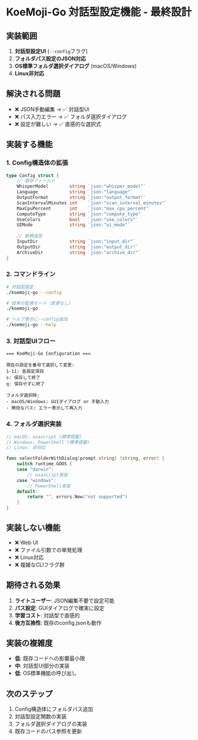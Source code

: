 # KoeMoji-Go 対話型設定機能 - 最終設計

## 実装範囲
1. **対話型設定UI** (`--config`フラグ)
2. **フォルダパス設定のJSON対応**
3. **OS標準フォルダ選択ダイアログ** (macOS/Windows)
4. **Linux非対応**

## 解決される問題
- ❌ JSON手動編集 → ✅ 対話型UI
- ❌ パス入力エラー → ✅ フォルダ選択ダイアログ
- ❌ 設定が難しい → ✅ 直感的な選択式

## 実装する機能

### 1. Config構造体の拡張
```go
type Config struct {
    // 既存フィールド
    WhisperModel        string `json:"whisper_model"`
    Language            string `json:"language"`
    OutputFormat        string `json:"output_format"`
    ScanIntervalMinutes int    `json:"scan_interval_minutes"`
    MaxCpuPercent       int    `json:"max_cpu_percent"`
    ComputeType         string `json:"compute_type"`
    UseColors           bool   `json:"use_colors"`
    UIMode              string `json:"ui_mode"`
    
    // 新規追加
    InputDir            string `json:"input_dir"`
    OutputDir           string `json:"output_dir"`
    ArchiveDir          string `json:"archive_dir"`
}
```

### 2. コマンドライン
```bash
# 対話型設定
./koemoji-go --config

# 従来の監視モード（変更なし）
./koemoji-go

# ヘルプ表示に--config追加
./koemoji-go --help
```

### 3. 対話型UIフロー
```
=== KoeMoji-Go Configuration ===

現在の設定を番号で選択して変更:
1-11: 各設定項目
s: 保存して終了
q: 保存せずに終了

フォルダ選択時:
- macOS/Windows: GUIダイアログ or 手動入力
- 無効なパス: エラー表示して再入力
```

### 4. フォルダ選択実装
```go
// macOS: osascript (標準搭載)
// Windows: PowerShell (標準搭載)
// Linux: 非対応

func selectFolderWithDialog(prompt string) (string, error) {
    switch runtime.GOOS {
    case "darwin":
        // osascript実装
    case "windows":
        // PowerShell実装
    default:
        return "", errors.New("not supported")
    }
}
```

## 実装しない機能
- ❌ Web UI
- ❌ ファイル引数での単発処理
- ❌ Linux対応
- ❌ 複雑なCLIフラグ群

## 期待される効果
1. **ライトユーザー**: JSON編集不要で設定可能
2. **パス設定**: GUIダイアログで確実に設定
3. **学習コスト**: 対話型で直感的
4. **後方互換性**: 既存のconfig.jsonも動作

## 実装の複雑度
- **低**: 既存コードへの影響最小限
- **中**: 対話型UI部分の実装
- **低**: OS標準機能の呼び出し

## 次のステップ
1. Config構造体にフォルダパス追加
2. 対話型設定関数の実装
3. フォルダ選択ダイアログの実装
4. 既存コードのパス参照を更新